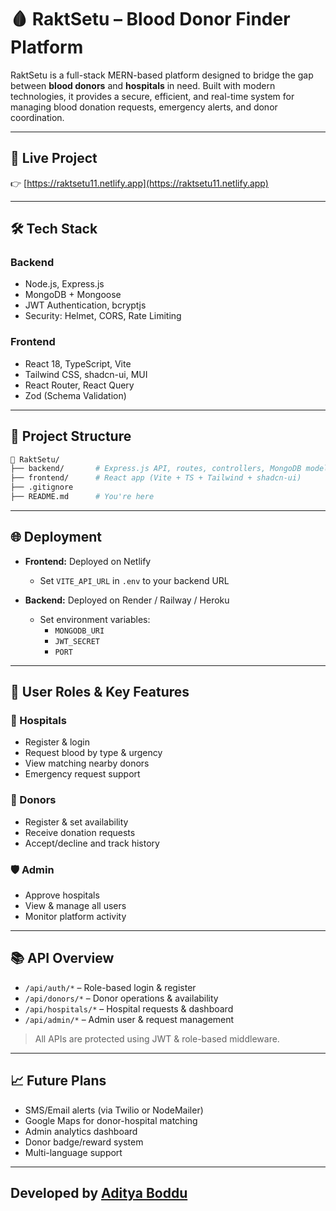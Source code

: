 # 🩸 RaktSetu – Blood Donor Finder Platform

RaktSetu is a full-stack MERN-based platform designed to bridge the gap between **blood donors** and **hospitals** in need. Built with modern technologies, it provides a secure, efficient, and real-time system for managing blood donation requests, emergency alerts, and donor coordination.

---

## 🔗 Live Project  
👉 [https://raktsetu11.netlify.app](https://raktsetu11.netlify.app)

---

## 🛠️ Tech Stack

### Backend
- Node.js, Express.js
- MongoDB + Mongoose
- JWT Authentication, bcryptjs
- Security: Helmet, CORS, Rate Limiting

### Frontend
- React 18, TypeScript, Vite
- Tailwind CSS, shadcn-ui, MUI
- React Router, React Query
- Zod (Schema Validation)

---

## 📁 Project Structure

```bash
📁 RaktSetu/
├── backend/       # Express.js API, routes, controllers, MongoDB models
├── frontend/      # React app (Vite + TS + Tailwind + shadcn-ui)
├── .gitignore
├── README.md      # You're here
```


---

## 🌐 Deployment

- **Frontend:** Deployed on Netlify  
  - Set `VITE_API_URL` in `.env` to your backend URL

- **Backend:** Deployed on Render / Railway / Heroku  
  - Set environment variables:
    - `MONGODB_URI`
    - `JWT_SECRET`
    - `PORT`

---

## 🔐 User Roles & Key Features

### 🏥 Hospitals
- Register & login
- Request blood by type & urgency
- View matching nearby donors
- Emergency request support

### 💉 Donors
- Register & set availability
- Receive donation requests
- Accept/decline and track history

### 🛡️ Admin
- Approve hospitals
- View & manage all users
- Monitor platform activity

---

## 📚 API Overview

- `/api/auth/*` – Role-based login & register
- `/api/donors/*` – Donor operations & availability
- `/api/hospitals/*` – Hospital requests & dashboard
- `/api/admin/*` – Admin user & request management

> All APIs are protected using JWT & role-based middleware.

---

## 📈 Future Plans

- SMS/Email alerts (via Twilio or NodeMailer)
- Google Maps for donor-hospital matching
- Admin analytics dashboard
- Donor badge/reward system
- Multi-language support

---

## Developed by [Aditya Boddu](https://github.com/adityaboddu)
